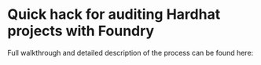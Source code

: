 # Quick hack for auditing Hardhat projects with Foundry

Full walkthrough and detailed description of the process can be found here:
